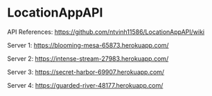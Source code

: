 # LocationAppAPI

API References: https://github.com/ntvinh11586/LocationAppAPI/wiki

Server 1: https://blooming-mesa-65873.herokuapp.com/

Server 2: https://intense-stream-27983.herokuapp.com/

Server 3: https://secret-harbor-69907.herokuapp.com/

Server 4: https://guarded-river-48177.herokuapp.com/
